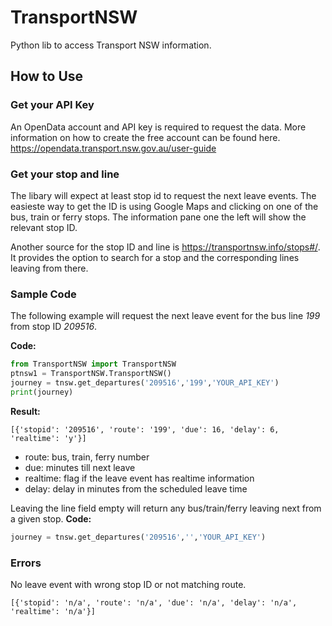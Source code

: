 # TransportNSW
Python lib to access Transport NSW information.

## How to Use

### Get your API Key
An OpenData account and API key is required to request the data. More information on how to create the free account can be found here.
https://opendata.transport.nsw.gov.au/user-guide

### Get your stop and line
The libary will expect at least stop id to request the next leave events. The easieste way to get the ID is using Google Maps and clicking on one of the bus, train or ferry stops. The information pane one the left will show the relevant stop ID.

Another source for the stop ID and line is  https://transportnsw.info/stops#/. It provides the option to search for a stop and the corresponding lines leaving from there. 

### Sample Code
The following example will request the next leave event for the bus line *199* from stop ID *209516*.

**Code:**
```python
from TransportNSW import TransportNSW
ptnsw1 = TransportNSW.TransportNSW()
journey = tnsw.get_departures('209516','199','YOUR_API_KEY')
print(journey)
```
**Result:**
```
[{'stopid': '209516', 'route': '199', 'due': 16, 'delay': 6, 'realtime': 'y'}]
```
* route: bus, train, ferry number
* due: minutes till next leave
* realtime: flag if the leave event has realtime information
* delay: delay in minutes from the scheduled leave time

Leaving the line field empty will return any bus/train/ferry leaving next from a given stop.
**Code:**

```python
journey = tnsw.get_departures('209516','','YOUR_API_KEY')
```

### Errors

No leave event with wrong stop ID or not matching route.
```
[{'stopid': 'n/a', 'route': 'n/a', 'due': 'n/a', 'delay': 'n/a', 'realtime': 'n/a'}]
```

